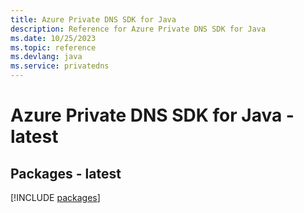 ```yaml
---
title: Azure Private DNS SDK for Java
description: Reference for Azure Private DNS SDK for Java
ms.date: 10/25/2023
ms.topic: reference
ms.devlang: java
ms.service: privatedns
---
```

# Azure Private DNS SDK for Java - latest
## Packages - latest
[!INCLUDE [packages](private-dns-index.md)]